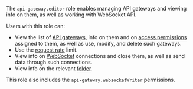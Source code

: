 The `api-gateway.editor` role enables managing API gateways and viewing info on them, as well as working with WebSocket API.

Users with this role can:
* View the list of [API gateways](../../api-gateway/concepts/index.md), info on them and on [access permissions](../../iam/concepts/access-control/index.md) assigned to them, as well as use, modify, and delete such gateways.
* Use the [request rate](../../api-gateway/concepts/extensions/rate-limit.md) limit.
* View info on [WebSocket](../../api-gateway/concepts/index.md#websocket) connections and close them, as well as send data through such connections.
* View info on the relevant [folder](../../resource-manager/concepts/resources-hierarchy.md#folder).

This role also includes the `api-gateway.websocketWriter` permissions.